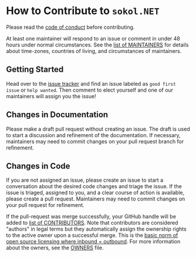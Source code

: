 # How to Contribute to `sokol.NET`

Please read the [code of conduct](CONTRIBUTING-CODE-CONDUCT.md) before contributing.

At least one maintainer will respond to an issue or comment in under 48 hours under normal circumstances. See the [list of MAINTAINERS](https://github.com/lithiumtoast/Sokol.NET/blob/develop/MAINTAINERS.md) for details about time-zones, countries of living, and circumstances of maintainers.

## Getting Started

Head over to the [issue tracker](https://github.com/lithiumtoast/Sokol.NET/issues) and find an issue labeled as `good first issue` or `help wanted`. Then comment to elect yourself and one of our maintainers will assign you the issue!

## Changes in Documentation

Please make a draft pull request without creating an issue. The draft is used to start a discussion and refinement of the documentation. If necessary, maintainers may need to commit changes on your pull request branch for refinement.

## Changes in Code

If you are not assigned an issue, please create an issue to start a conversation about the desired code changes and triage the issue. If the issue is triaged, assigned to you, and a clear course of action is available, please create a pull request. Maintainers may need to commit changes on your pull request for refinement.

If the pull-request was merge successfully, your GitHub handle will be added to [list of CONTRIBUTORS](https://github.com/lithiumtoast/Sokol.NET/blob/develop/CONTRIBUTORS.md). Note that contributors are considered "authors" in legal terms but they automatically assign the ownership rights to the active owner upon a successful merge. This is the [basic norm of open source licensing where inbound = outbound](https://opensource.com/law/11/7/trouble-harmony-part-1#contribution-policies-and-free-software-tradition). For more information about the owners, see the [OWNERS](https://github.com/lithiumtoast/Sokol.NET/blob/develop/OWNERS.md) file.
